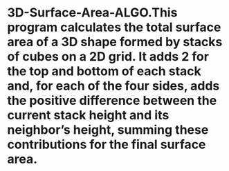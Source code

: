 # 3D-Surface-Area-ALGO.This program calculates the total surface area of a 3D shape formed by stacks of cubes on a 2D grid. It adds 2 for the top and bottom of each stack and, for each of the four sides, adds the positive difference between the current stack height and its neighbor’s height, summing these contributions for the final surface area.
